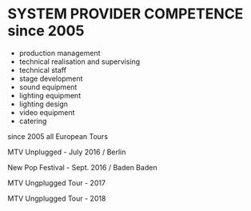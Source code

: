 # SYSTEM PROVIDER COMPETENCE since 2005

- production management
- technical realisation and supervising
- technical staff
- stage development
- sound equipment
- lighting equipment
- lighting design
- video equipment
- catering


since 2005 all European Tours

MTV Unplugged - July 2016 / Berlin

New Pop Festival - Sept. 2016 / Baden Baden

MTV Ungplugged Tour - 2017

MTV Ungplugged Tour - 2018

